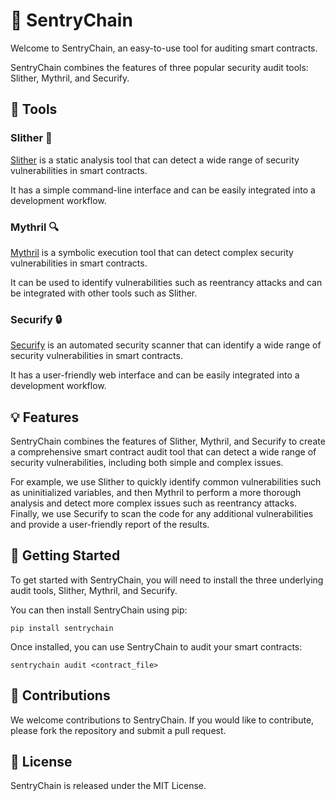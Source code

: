 # 🧱 SentryChain

Welcome to SentryChain, an easy-to-use tool for auditing smart contracts.

SentryChain combines the features of three popular security audit tools: Slither, Mythril, and Securify.

## 🔧 Tools

### Slither 👀

[Slither](https://github.com/crytic/slither) is a static analysis tool that can detect a wide range of security vulnerabilities in smart contracts.

It has a simple command-line interface and can be easily integrated into a development workflow.

### Mythril 🔍

[Mythril](https://github.com/ConsenSys/mythril) is a symbolic execution tool that can detect complex security vulnerabilities in smart contracts.

It can be used to identify vulnerabilities such as reentrancy attacks and can be integrated with other tools such as Slither.

### Securify 🔒

[Securify](https://github.com/eth-sri/securify2) is an automated security scanner that can identify a wide range of security vulnerabilities in smart contracts.

It has a user-friendly web interface and can be easily integrated into a development workflow.

## 💡 Features

SentryChain combines the features of Slither, Mythril, and Securify to create a comprehensive smart contract audit tool
that can detect a wide range of security vulnerabilities, including both simple and complex issues.

For example, we use Slither to quickly identify common vulnerabilities such as uninitialized variables,
and then Mythril to perform a more thorough analysis and detect more complex issues such as reentrancy attacks.
Finally, we use Securify to scan the code for any additional vulnerabilities and provide a user-friendly report of the results.

## 🚀 Getting Started

To get started with SentryChain, you will need to install the three underlying audit tools, Slither, Mythril, and Securify.

You can then install SentryChain using pip:

```
pip install sentrychain
```

Once installed, you can use SentryChain to audit your smart contracts:

```
sentrychain audit <contract_file>
```

## 🤝 Contributions

We welcome contributions to SentryChain. If you would like to contribute, please fork the repository and submit a pull request.

## 📝 License

SentryChain is released under the MIT License.
